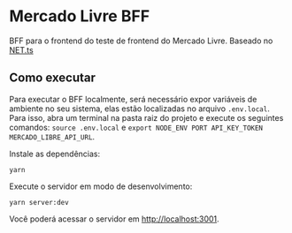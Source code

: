 # Mercado Livre BFF

BFF para o frontend do teste de frontend do Mercado Livre. Baseado no [NET.ts](https://github.com/przemek-nowicki/node-express-template.ts)

## Como executar

Para executar o BFF localmente, será necessário expor variáveis de ambiente no seu sistema, elas estão localizadas no arquivo `.env.local`. Para isso, abra um terminal na pasta raiz do projeto e execute os seguintes comandos: `source .env.local` e `export NODE_ENV PORT API_KEY_TOKEN MERCADO_LIBRE_API_URL`.

Instale as dependências:

```
yarn
```

Execute o servidor em modo de desenvolvimento:

```
yarn server:dev
```

Você poderá acessar o servidor em [http://localhost:3001](http://localhost:3001).
